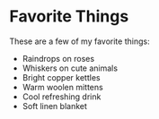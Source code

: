 # Favorite Things

These are a few of my favorite things:

- Raindrops on roses
- Whiskers on cute animals
- Bright copper kettles
- Warm woolen mittens
- Cool refreshing drink
- Soft linen blanket
